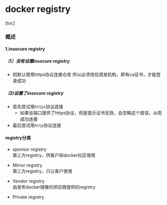 # docker registry
[toc]
### 概述

#### 1.insecure registry
##### （1）没有设置insecure registry
* 则默认使用https协议连接仓库
所以必须信任颁发机构，即有ca证书，才能登录成功

##### （2)设置了insecure registry
* 首先尝试用`https`协议连接
  * 如果该端口提供了https协议，但是提示证书无效，会忽略这个错误，从而成功连接
* 最后尝试用`http`协议连接

#### registry分类
* sponsor registry        
第三方registry，供客户和docker社区使用

* Mirror registry           
第三方registry，只让客户使用

* Vendor registry          
由发布docker镜像的供应商提供的registry

* Private registry            
